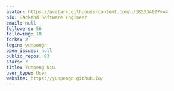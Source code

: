 ```yaml
---
avatar: https://avatars.githubusercontent.com/u/18503402?v=4
bio: Backend Software Engineer
email: null
followers: 56
following: 10
forks: 2
login: yunpengn
open_issues: null
public_repos: 83
stars: 7
title: Yunpeng Niu
user_type: User
website: https://yunpengn.github.io/
---
```


